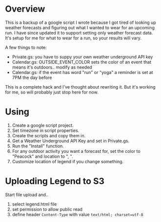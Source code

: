 # Overview
This is a backup of a google script I wrote because I got tired of looking up weather forecasts and figuring out what I wanted to wear for an upcoming run.  I have since updated it to support setting only weather forecast data.  It's setup for me for what to wear for a run, so your results will vary.

A few things to note:
* Private.gs: you have to suppy your own weather underground API key
* Calendar.gs: OUTSIDE_EVENT_COLOR sets the color of an event that means it's outdoors.. modify as needed
* Calendar.gs: if the event has word "run" or "yoga" a reminder is set at 7PM the day before

This is a complete hack and I've thought about rewriting it.  But it's working for me, so will probably just stop here for now.


# Using

1. Create a google script project.
1. Set timezone in script properties.
1. Create the scripts and copy them in.
1. Get a Weather Underground API Key and set in Private.gs.
1. Run the "Install" function.
1. For any outdoor activity you want a forecast for, set the color to "Peacock" and location to "<City>, <State>".
1. Customize location of legend if you change something.

# Uploading Legend to S3

Start file upload and..

1. select legend.html file
2. set permission to allow public read
3. define header `Content-Type` with value `text/html; charset=utf-8`

